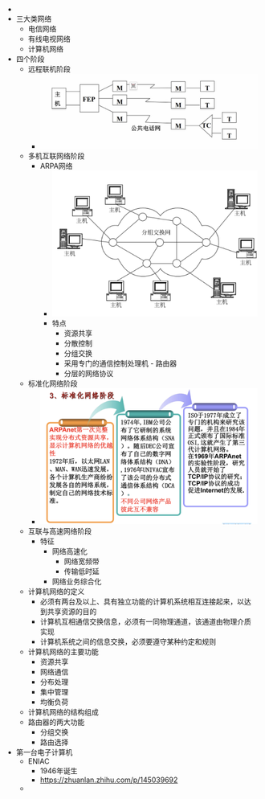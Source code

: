 -
- 三大类网络
	- 电信网络
	- 有线电视网络
	- 计算机网络
- 四个阶段
	- 远程联机阶段
		- ![image.png](../assets/image_1757918309645_0.png)
	- 多机互联网络阶段
		- ARPA网络
			- ![image.png](../assets/image_1757918328585_0.png)
			- 特点
				- 资源共享
				- 分散控制
				- 分组交换
				- 采用专门的通信控制处理机 - 路由器
				- 分层的网络协议
	- 标准化网络阶段
		- ![image.png](../assets/image_1757918651776_0.png)
	- 互联与高速网络阶段
		- 特征
			- 网络高速化
				- 网络宽频带
				- 传输低时延
			- 网络业务综合化
	- 计算机网络的定义
		- 必须有两台及以上、具有独立功能的计算机系统相互连接起来，以达到共享资源的目的
		- 计算机互相通信交换信息，必须有一同物理通道，该通道由物理介质实现
		- 计算机系统之间的信息交换，必须要遵守某种约定和规则
	- 计算机网络的主要功能
		- 资源共享
		- 网络通信
		- 分布处理
		- 集中管理
		- 均衡负荷
	- 计算机网络的结构组成
	- 路由器的两大功能
		- 分组交换
		- 路由选择
- 第一台电子计算机
	- ENIAC
		- 1946年诞生
		- https://zhuanlan.zhihu.com/p/145039692
	-